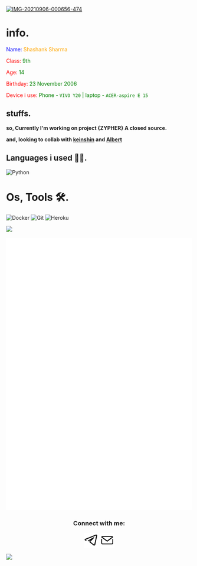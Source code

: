 
<a href="https://ibb.co/JFSVTcd"><img src="https://i.ibb.co/JFSVTcd/IMG-20210906-000656-474.webp" alt="IMG-20210906-000656-474" border="0"></a>

# info.

<font color="blue"> Name: </font>
<span style="color: orange"> Shashank Sharma</span>

<font color="red"> Class: </font>
<span style="color: green"> 9th </span>

<font color="red"> Age: </font>
<span style="color: green"> 14 </span>

<font color="red"> Birthday: </font>
<span style="color: green"> 23 November 2006 </span>

<font color="red"> Device i use: </font>
<span style="color: green"> Phone - `VIVO Y20` | laptop - `ACER-aspire E 15` </span>

## stuffs.

__so, Currently I'm working on project {ZYPHER} A closed source.__

__and, looking to collab with [keinshin](github.com/keinshin) and [Albert](t.me/Alberthere_xD)__

## Languages i used 👨‍💻.

![Python](https://img.shields.io/badge/Python-3776AB?style=for-the-badge&logo=python&logoColor=yellow)

# Os, Tools 🛠️.

![Docker](https://img.shields.io/badge/Docker-2CA5E0?style=for-the-badge&logo=docker&logoColor=white)
![Git](https://img.shields.io/badge/Git-F05032?style=for-the-badge&logo=git&logoColor=white)
![Heroku](https://img.shields.io/badge/Heroku-430098?style=for-the-badge&logo=heroku&logoColor=white)

<a href="theshashank.me"><img src="https://user-images.githubusercontent.com/73097560/115834477-dbab4500-a447-11eb-908a-139a6edaec5c.gif"></a>

<p align="center"><img src="assets/Kk.svg" alt="ok vai" /></p>


<h3 align="center">Connect with me:</h3>

<p align="center">
<a href="https://t.me/ix_Shashank"><img src="assets/tg.png" height=40px width=40px alt="tele" /></a>
<a href="https://mail.google.com/mail/u/?authuser=princeivy43@gmail.com"><img src="assets/mail.png" height=40px width=40px alt="hrhe" /></a>
</p>

<a href="theshashank.me"><img src="https://user-images.githubusercontent.com/73097560/115834477-dbab4500-a447-11eb-908a-139a6edaec5c.gif"></a>
